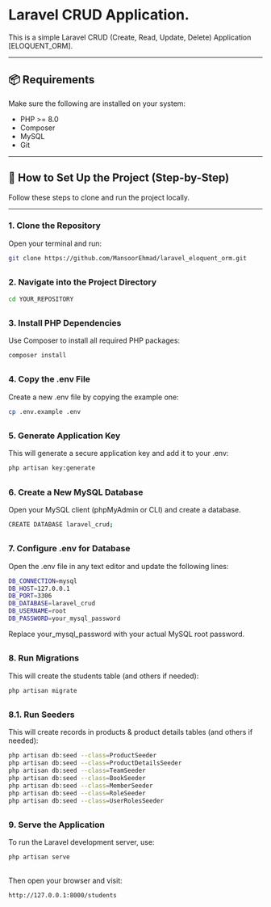 # Laravel CRUD Application.

This is a simple Laravel CRUD (Create, Read, Update, Delete) Application [ELOQUENT_ORM].

---

## 📦 Requirements

Make sure the following are installed on your system:

- PHP >= 8.0
- Composer
- MySQL
- Git

---

## 🚀 How to Set Up the Project (Step-by-Step)

Follow these steps to clone and run the project locally.

---

### 1. Clone the Repository

Open your terminal and run:

```bash
git clone https://github.com/MansoorEhmad/laravel_eloquent_orm.git
```
##

### 2. Navigate into the Project Directory
```bash
cd YOUR_REPOSITORY 
```
##

### 3. Install PHP Dependencies
Use Composer to install all required PHP packages:
```bash
composer install
```
##

### 4. Copy the .env File
Create a new .env file by copying the example one:
```bash
cp .env.example .env
```
##

### 5. Generate Application Key
This will generate a secure application key and add it to your .env:
```bash
php artisan key:generate
```
##

### 6. Create a New MySQL Database
Open your MySQL client (phpMyAdmin or CLI) and create a database.
```bash
CREATE DATABASE laravel_crud;
```
##

### 7. Configure .env for Database
Open the .env file in any text editor and update the following lines:
```bash
DB_CONNECTION=mysql
DB_HOST=127.0.0.1
DB_PORT=3306
DB_DATABASE=laravel_crud
DB_USERNAME=root
DB_PASSWORD=your_mysql_password
```
Replace your_mysql_password with your actual MySQL root password.
##

### 8. Run Migrations
This will create the students table (and others if needed):
```bash
php artisan migrate
```
##

### 8.1. Run Seeders
This will create records in products & product details tables (and others if needed):
```bash
php artisan db:seed --class=ProductSeeder
php artisan db:seed --class=ProductDetailsSeeder
php artisan db:seed --class=TeamSeeder
php artisan db:seed --class=BookSeeder
php artisan db:seed --class=MemberSeeder
php artisan db:seed --class=RoleSeeder
php artisan db:seed --class=UserRolesSeeder
```
##

### 9. Serve the Application
To run the Laravel development server, use:
```bash
php artisan serve
```
##

Then open your browser and visit:
```bash
http://127.0.0.1:8000/students
```